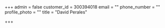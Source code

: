 +++
admin = false
customer_id = 300394018
email = ""
phone_number = ""
profile_photo = ""
title = "David Perales"

+++
